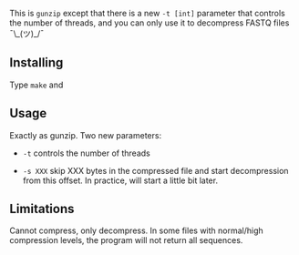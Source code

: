 This is `gunzip` except that there is a new `-t [int]` parameter that controls the number of threads, and you can only use it to decompress FASTQ files ¯\\\_(ツ)\_/¯


## Installing

Type `make` and 

## Usage 

Exactly as gunzip. Two new parameters:

* `-t` controls the number of threads

* `-s XXX` skip XXX bytes in the compressed file and start decompression from this offset. In practice, will start a little bit later.

## Limitations

Cannot compress, only decompress. In some files with normal/high compression levels, the program will not return all sequences.
